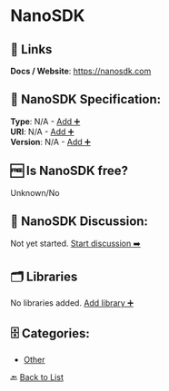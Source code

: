 # NanoSDK



##  🔗 Links
**Docs / Website**: https://nanosdk.com

## 🧬 NanoSDK Specification:
**Type**: N/A - [Add ➕](https://github.com/apis-list/apis-list/edit/main/apis/nanosdk/nanosdk.yaml)  
**URI**: N/A - [Add ➕](https://github.com/apis-list/apis-list/edit/main/apis/nanosdk/nanosdk.yaml)  
**Version**: N/A - [Add ➕](https://github.com/apis-list/apis-list/edit/main/apis/nanosdk/nanosdk.yaml)

## 🆓 Is NanoSDK free?
 Unknown/No 

## 💬 NanoSDK Discussion:
Not yet started. [Start discussion ➡️](https://github.com/apis-list/apis-list/discussions/new)

## 🗂️ Libraries

No libraries added. [Add library ➕](https://github.com/apis-list/apis-list/edit/main/apis/nanosdk/nanosdk.yaml)    


## 🗄️ Categories:
- [Other](https://github.com/apis-list/apis-list#other-)

🔙  [Back to List](https://github.com/apis-list/apis-list)
